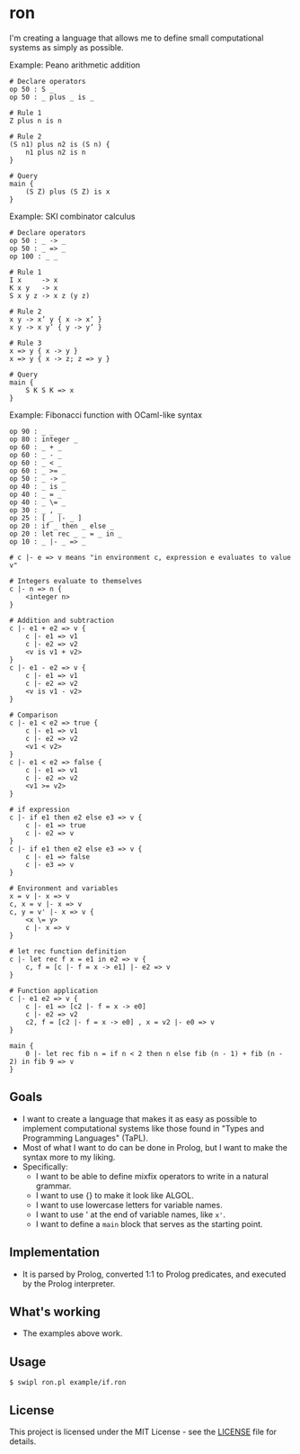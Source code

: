 # ron

I'm creating a language that allows me to define small computational systems as simply as possible.

Example: Peano arithmetic addition

```
# Declare operators
op 50 : S _
op 50 : _ plus _ is _
    
# Rule 1
Z plus n is n

# Rule 2
(S n1) plus n2 is (S n) {
    n1 plus n2 is n
}

# Query
main {
    (S Z) plus (S Z) is x
}
```

Example: SKI combinator calculus
```
# Declare operators
op 50 : _ -> _
op 50 : _ => _
op 100 : _ _

# Rule 1
I x     -> x
K x y   -> x
S x y z -> x z (y z)

# Rule 2
x y -> x’ y { x -> x’ }
x y -> x y’ { y -> y’ }

# Rule 3
x => y { x -> y }
x => y { x -> z; z => y }

# Query
main {
    S K S K => x
}
```

Example: Fibonacci function with OCaml-like syntax
```
op 90 : _ _
op 80 : integer _
op 60 : _ + _
op 60 : _ - _
op 60 : _ < _
op 60 : _ >= _
op 50 : _ -> _
op 40 : _ is _
op 40 : _ = _
op 40 : _ \= _
op 30 : _ , _
op 25 : [ _ |- _ ]
op 20 : if _ then _ else _
op 20 : let rec _ _ = _ in _
op 10 : _ |- _ => _   

# c |- e => v means "in environment c, expression e evaluates to value v"

# Integers evaluate to themselves
c |- n => n {
    <integer n>
}

# Addition and subtraction
c |- e1 + e2 => v {
    c |- e1 => v1
    c |- e2 => v2
    <v is v1 + v2>
}
c |- e1 - e2 => v {
    c |- e1 => v1
    c |- e2 => v2
    <v is v1 - v2>
}

# Comparison
c |- e1 < e2 => true {
    c |- e1 => v1
    c |- e2 => v2
    <v1 < v2>
}
c |- e1 < e2 => false {
    c |- e1 => v1
    c |- e2 => v2
    <v1 >= v2>
}

# if expression
c |- if e1 then e2 else e3 => v {
    c |- e1 => true
    c |- e2 => v
}
c |- if e1 then e2 else e3 => v {
    c |- e1 => false
    c |- e3 => v
}

# Environment and variables
x = v |- x => v
c, x = v |- x => v
c, y = v' |- x => v {
    <x \= y>
    c |- x => v
}

# let rec function definition
c |- let rec f x = e1 in e2 => v {
    c, f = [c |- f = x -> e1] |- e2 => v
}

# Function application
c |- e1 e2 => v { 
    c |- e1 => [c2 |- f = x -> e0]
    c |- e2 => v2
    c2, f = [c2 |- f = x -> e0] , x = v2 |- e0 => v
}

main {
    0 |- let rec fib n = if n < 2 then n else fib (n - 1) + fib (n - 2) in fib 9 => v
}
```

## Goals

- I want to create a language that makes it as easy as possible to implement computational systems like those found in "Types and Programming Languages" (TaPL).
- Most of what I want to do can be done in Prolog, but I want to make the syntax more to my liking.
- Specifically:
    - I want to be able to define mixfix operators to write in a natural grammar.
    - I want to use {} to make it look like ALGOL.
    - I want to use lowercase letters for variable names.
    - I want to use ' at the end of variable names, like `x'`.
    - I want to define a `main` block that serves as the starting point.

## Implementation

- It is parsed by Prolog, converted 1:1 to Prolog predicates, and executed by the Prolog interpreter.

## What's working

- The examples above work.

## Usage

```
$ swipl ron.pl example/if.ron
```

## License

This project is licensed under the MIT License - see the [LICENSE](LICENSE) file for details.